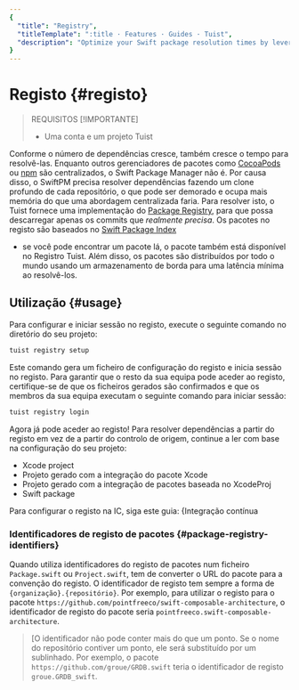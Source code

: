 ```yaml
---
{
  "title": "Registry",
  "titleTemplate": ":title · Features · Guides · Tuist",
  "description": "Optimize your Swift package resolution times by leveraging the Tuist Registry."
}
---
```

# Registo {#registo}

> REQUISITOS [!IMPORTANTE]
> - Uma conta e um projeto
>   <LocalizedLink href="/guides/server/accounts-and-projects">Tuist</LocalizedLink>

Conforme o número de dependências cresce, também cresce o tempo para
resolvê-las. Enquanto outros gerenciadores de pacotes como
[CocoaPods](https://cocoapods.org/) ou [npm](https://www.npmjs.com/) são
centralizados, o Swift Package Manager não é. Por causa disso, o SwiftPM precisa
resolver dependências fazendo um clone profundo de cada repositório, o que pode
ser demorado e ocupa mais memória do que uma abordagem centralizada faria. Para
resolver isto, o Tuist fornece uma implementação do [Package
Registry](https://github.com/swiftlang/swift-package-manager/blob/main/Documentation/PackageRegistry/PackageRegistryUsage.md),
para que possa descarregar apenas os commits que _realmente precisa_. Os pacotes
no registo são baseados no [Swift Package Index](https://swiftpackageindex.com/)
- se você pode encontrar um pacote lá, o pacote também está disponível no
Registro Tuist. Além disso, os pacotes são distribuídos por todo o mundo usando
um armazenamento de borda para uma latência mínima ao resolvê-los.

## Utilização {#usage}

Para configurar e iniciar sessão no registo, execute o seguinte comando no
diretório do seu projeto:

```bash
tuist registry setup
```

Este comando gera um ficheiro de configuração do registo e inicia sessão no
registo. Para garantir que o resto da sua equipa pode aceder ao registo,
certifique-se de que os ficheiros gerados são confirmados e que os membros da
sua equipa executam o seguinte comando para iniciar sessão:

```bash
tuist registry login
```

Agora já pode aceder ao registo! Para resolver dependências a partir do registo
em vez de a partir do controlo de origem, continue a ler com base na
configuração do seu projeto:
- <LocalizedLink href="/guides/features/registry/xcode-project">Xcode
  project</LocalizedLink>
- <LocalizedLink href="/guides/features/registry/generated-project">Projeto
  gerado com a integração do pacote Xcode</LocalizedLink>
- <LocalizedLink href="/guides/features/registry/xcodeproj-integration">Projeto
  gerado com a integração de pacotes baseada no XcodeProj</LocalizedLink>
- <LocalizedLink href="/guides/features/registry/swift-package">Swift
  package</LocalizedLink>

Para configurar o registo na IC, siga este guia: {Integração contínua

### Identificadores de registo de pacotes {#package-registry-identifiers}

Quando utiliza identificadores do registo de pacotes num ficheiro
`Package.swift` ou `Project.swift`, tem de converter o URL do pacote para a
convenção do registo. O identificador de registo tem sempre a forma de
`{organização}.{repositório}`. Por exemplo, para utilizar o registo para o
pacote `https://github.com/pointfreeco/swift-composable-architecture`, o
identificador de registo do pacote seria
`pointfreeco.swift-composable-architecture`.

> [O identificador não pode conter mais do que um ponto. Se o nome do
> repositório contiver um ponto, ele será substituído por um sublinhado. Por
> exemplo, o pacote `https://github.com/groue/GRDB.swift` teria o identificador
> de registo `groue.GRDB_swift`.
